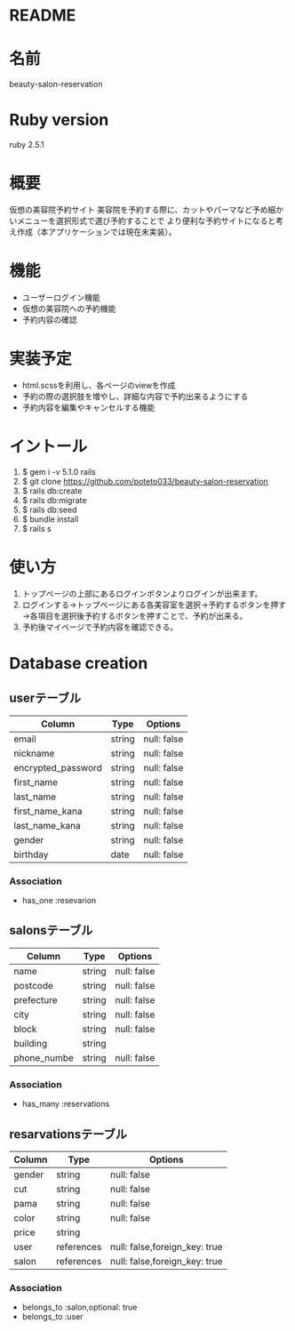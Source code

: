 # README

# 名前
beauty-salon-reservation

# Ruby version
ruby 2.5.1

# 概要
仮想の美容院予約サイト
美容院を予約する際に、カットやパーマなど予め細かいメニューを選択形式で選び予約することで
より便利な予約サイトになると考え作成（本アプリケーションでは現在未実装）。

# 機能
- ユーザーログイン機能
- 仮想の美容院への予約機能
- 予約内容の確認

# 実装予定
- html.scssを利用し、各ページのviewを作成
- 予約の際の選択肢を増やし、詳細な内容で予約出来るようにする
- 予約内容を編集やキャンセルする機能

# イントール
1. $ gem i -v 5.1.0 rails
2. $ git clone https://github.com/poteto033/beauty-salon-reservation
3. $ rails db:create
4. $ rails db:migrate
5. $ rails db:seed
6. $ bundle install
7. $ rails s

# 使い方
1. トップページの上部にあるログインボタンよりログインが出来ます。
2. ログインする→トップページにある各美容室を選択→予約するボタンを押す→各項目を選択後予約するボタンを押すことで、予約が出来る。
3. 予約後マイページで予約内容を確認できる。

# Database creation
##  userテーブル
|Column|Type|Options|
|------|----|-------|
|email|string|null: false|
|nickname|string|null: false|
|encrypted_password|string|null: false|
|first_name|string|null: false|
|last_name|string|null: false|
|first_name_kana|string|null: false|
|last_name_kana|string|null: false|
|gender|string|null: false|
|birthday|date|null: false|
### Association
- has_one :resevarion

## salonsテーブル
|Column|Type|Options|
|------|----|-------|
|name|string|null: false|
|postcode|string|null: false|
|prefecture|string|null: false|
|city|string|null: false|
|block|string|null: false|
|building|string||
|phone_numbe|string|null: false|
### Association
- has_many :reservations

## resarvationsテーブル
|Column|Type|Options|
|------|----|-------|
|gender|string|null: false|
|cut|string|null: false|
|pama|string|null: false|
|color|string|null: false|
|price|string||
|user|references|null: false,foreign_key: true|
|salon|references|null: false,foreign_key: true|
### Association
- belongs_to :salon,optional: true
- belongs_to :user
